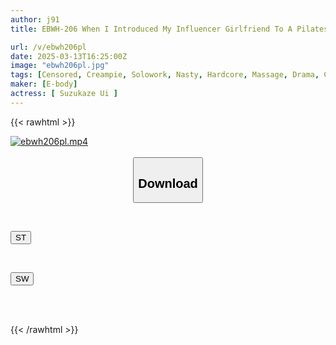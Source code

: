 ```yaml
---
author: j91
title: EBWH-206 When I Introduced My Influencer Girlfriend To A Pilates Class I Knew, She Gave Me An Aphrodisiac And In A Sexy Sportswear, She Climaxed, Lost Control, And Fell Into Pleasure. Ui Suzukaze

url: /v/ebwh206pl
date: 2025-03-13T16:25:00Z
image: "ebwh206pl.jpg"
tags: [Censored, Creampie, Solowork, Nasty, Hardcore, Massage, Drama, Cuckold	]
maker: [E-body]
actress: [ Suzukaze Ui ]
---
```



{{< rawhtml >}}

<div class="video" data-videoid="yxmmx3WjMbi1loD">
    <a href="javascript:;">
        <img src="/v/ebwh206pl/ebwh206pl.jpg" width="WIDTH" height="HEIGHT" alt="ebwh206pl.mp4" loading="lazy">
    </a>
</div>

<script type="text/javascript" src="https://j91.asia/asset/on-demand-st.js"></script>

<br>
  <link rel="stylesheet" href="https://j91.asia/asset/bs5.css">
  
  <center>
  <button class="btn btn-primary" type="button" data-bs-toggle="collapse" data-bs-target=".multi-collapse" aria-expanded="false" aria-controls="multiCollapseExample1 multiCollapseExample2"><h2>Download</h2></button></center>
</p>
<div class="row">
  <div class="col">
    <div class="collapse multi-collapse" id="multiCollapseExample1">
      <div class="card card-body">
	      	      <br>
<div class="buttons">  
<p><a href="/v/ebwh206pl/st.html" target="_blank"><button class="btn-hover color-3"><i class="fa fa-download"></i> ST</button></a></p></div>
    </div>
  </div>
</div>
  <div class="col">
    <div class="collapse multi-collapse" id="multiCollapseExample2">
      <div class="card card-body">
	      <br>
<div class="buttons">
<p><a href="/v/ebwh206pl/sw.html" target="_blank"><button class="btn-hover color-2"><i class="fa fa-download"></i> SW</button></a></p></div>
<br><br>
      </div>
    </div>
  </div>
</div>

{{< /rawhtml >}}